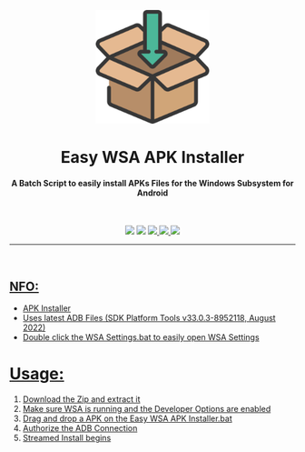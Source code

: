 <p align="center"><img src="https://github.com/K3V1991/Easy-WSA-APK-Installer/blob/main/Installer.png" width="200"></a>
<h1 align="center"><b>Easy WSA APK Installer</b></h1>
<h4 align="center">A Batch Script to easily install APKs Files for the Windows Subsystem for Android</h4>
<br />

<p align="center">
<img src="https://img.shields.io/github/v/release/K3V1991/Easy-WSA-APK-Installer?color=blueviolet&style=for-the-badge">
<img src="https://img.shields.io/github/downloads/K3V1991/Easy-WSA-APK-Installer/total?color=sucess&style=for-the-badge">
<a href="https://ko-fi.com/k3v1991" alt="Ko-fi"><img src="https://img.shields.io/badge/Ko--fi-F16061?style=for-the-badge&logo=ko-fi&logoColor=white">
<a href="https://www.paypal.com/cgi-bin/webscr?cmd=_s-xclick&hosted_button_id=HW8B98TVDLKWA" alt="PayPal"><img src="https://img.shields.io/badge/PayPal-00457C?style=for-the-badge&logo=paypal&logoColor=white">
<a href="https://github.com/K3V1991/Donate-Crypto/blob/main/README.md" alt="Crypto"><img src="https://img.shields.io/badge/Bitcoin-000?style=for-the-badge&logo=bitcoin&logoColor=white">
</p>
<hr />
<br />
  
## NFO:
* APK Installer
* Uses latest ADB Files (SDK Platform Tools v33.0.3-8952118, August 2022)
* Double click the WSA Settings.bat to easily open WSA Settings 

# Usage:
1. Download the Zip and extract it
2. Make sure WSA is running and the Developer Options are enabled
2. Drag and drop a APK on the Easy WSA APK Installer.bat
3. Authorize the ADB Connection
4. Streamed Install begins
